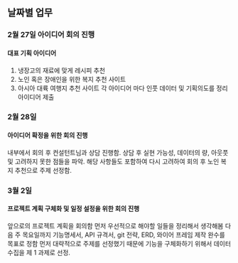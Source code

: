 ## 날짜별 업무
### 2월 27일 아이디어 회의 진행
#### 대표 기획 아이디어 
1. 냉장고의 재료에 맞게 레시피 추천 
2. 노인 혹은 장애인을 위한 복지 추천 사이트
3. 아시아 대륙 여행지 추천 사이트
각 아이디어 마다 인풋 데이터 및 기획의도를 정리 아이디어 제출

### 2월 28일
#### 아이디어 확정을 위한 회의 진행
내부에서 회의 후 컨설턴트님과 상담 진행함.
상담 후 실현 가능성, 데이터의 량, 아웃풋 및 고려하지 못한 점들을 파악.
해당 사항들도 포함하여 다시 고려하여 회의 후 노인 복지 추천으로 주제 선정함.

### 3월 2일
#### 프로젝트 계획 구체화 및 일정 설정을 위한 회의 진행
앞으로의 프로젝트 계획을 회의함
먼저 우선적으로 해야할 일들을 정리해서 생각해봄
다음 주 목요일까지 기능명세서, API 규격서, git 전략, ERD, 와이어 프레임 제작 완수를 목표로 정함
먼저 대략적으로 주제를 선정했기 때문에 기능을 구체화하기 위해서 데이터 수집을 제 1 과제로 선정. 
